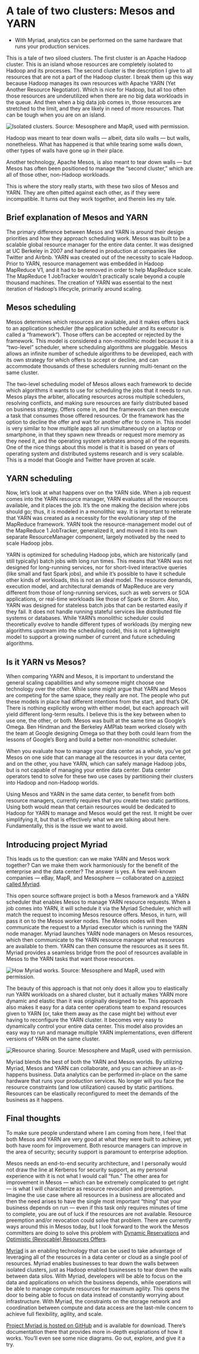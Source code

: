 
# A tale of two clusters: Mesos and YARN

* With Myriad, analytics can be performed on the same hardware that runs your production services.

This is a tale of two siloed clusters. The first cluster is an Apache Hadoop cluster. This is an island whose resources are completely isolated to Hadoop and its processes. The second cluster is the description I give to all resources that are not a part of the Hadoop cluster. I break them up this way because Hadoop manages its own resources with Apache YARN (Yet Another Resource Negotiator). Which is nice for Hadoop, but all too often those resources are underutilized when there are no big data workloads in the queue. And then when a big data job comes in, those resources are stretched to the limit, and they are likely in need of more resources. That can be tough when you are on an island.

![Isolated clusters. Source: Mesosphere and MapR, used with permission.](http://s.radar.oreilly.com/wp-files/2/2015/02/static-partition.jpg)

Hadoop was meant to tear down walls — albeit, data silo walls — but walls, nonetheless. What has happened is that while tearing some walls down, other types of walls have gone up in their place.

Another technology, Apache Mesos, is also meant to tear down walls — but Mesos has often been positioned to manage the “second cluster,” which are all of those other, non-Hadoop workloads.

This is where the story really starts, with these two silos of Mesos and YARN. They are often pitted against each other, as if they were incompatible. It turns out they work together, and therein lies my tale.


## Brief explanation of Mesos and YARN

The primary difference between Mesos and YARN is around their design priorities and how they approach scheduling work. Mesos was built to be a scalable global resource manager for the entire data center. It was designed at UC Berkeley in 2007 and hardened in production at companies like Twitter and Airbnb. YARN was created out of the necessity to scale Hadoop. Prior to YARN, resource management was embedded in Hadoop MapReduce V1, and it had to be removed in order to help MapReduce scale. The MapReduce 1 JobTracker wouldn’t practically scale beyond a couple thousand machines. The creation of YARN was essential to the next iteration of Hadoop’s lifecycle, primarily around scaling.


## Mesos scheduling

Mesos determines which resources are available, and it makes offers back to an application scheduler (the application scheduler and its executor is called a “framework”). Those offers can be accepted or rejected by the framework. This model is considered a non-monolithic model because it is a “two-level” scheduler, where scheduling algorithms are pluggable. Mesos allows an infinite number of schedule algorithms to be developed, each with its own strategy for which offers to accept or decline, and can accommodate thousands of these schedulers running multi-tenant on the same cluster.

The two-level scheduling model of Mesos allows each framework to decide which algorithms it wants to use for scheduling the jobs that it needs to run. Mesos plays the arbiter, allocating resources across multiple schedulers, resolving conflicts, and making sure resources are fairly distributed based on business strategy. Offers come in, and the framework can then execute a task that consumes those offered resources. Or the framework has the option to decline the offer and wait for another offer to come in. This model is very similar to how multiple apps all run simultaneously on a laptop or smartphone, in that they spawn new threads or request more memory as they need it, and the operating system arbitrates among all of the requests. One of the nice things about this model is that it is based on years of operating system and distributed systems research and is very scalable. This is a model that Google and Twitter have proven at scale.


## YARN scheduling

Now, let’s look at what happens over on the YARN side. When a job request comes into the YARN resource manager, YARN evaluates all the resources available, and it places the job. It’s the one making the decision where jobs should go; thus, it is modeled in a monolithic way. It is important to reiterate that YARN was created as a necessity for the evolutionary step of the MapReduce framework. YARN took the resource-management model out of the MapReduce 1 JobTracker, generalized it, and moved it into its own separate ResourceManager component, largely motivated by the need to scale Hadoop jobs.

YARN is optimized for scheduling Hadoop jobs, which are historically (and still typically) batch jobs with long run times. This means that YARN was not designed for long-running services, nor for short-lived interactive queries (like small and fast Spark jobs), and while it’s possible to have it schedule other kinds of workloads, this is not an ideal model. The resource demands, execution model, and architectural demands of MapReduce are very different from those of long-running services, such as web servers or SOA applications, or real-time workloads like those of Spark or Storm. Also, YARN was designed for stateless batch jobs that can be restarted easily if they fail. It does not handle running stateful services like distributed file systems or databases. While YARN’s monolithic scheduler could theoretically evolve to handle different types of workloads (by merging new algorithms upstream into the scheduling code), this is not a lightweight model to support a growing number of current and future scheduling algorithms.


## Is it YARN vs Mesos?

When comparing YARN and Mesos, it is important to understand the general scaling capabilities and why someone might choose one technology over the other. While some might argue that YARN and Mesos are competing for the same space, they really are not. The people who put these models in place had different intentions from the start, and that’s OK. There is nothing explicitly wrong with either model, but each approach will yield different long-term results. I believe this is the key between when to use one, the other, or both. Mesos was built at the same time as Google’s Omega. Ben Hindman and the Berkeley AMPlab team worked closely with the team at Google designing Omega so that they both could learn from the lessons of Google’s Borg and build a better non-monolithic scheduler.

When you evaluate how to manage your data center as a whole, you’ve got Mesos on one side that can manage all the resources in your data center, and on the other, you have YARN, which can safely manage Hadoop jobs, but is not capable of managing your entire data center. Data center operators tend to solve for these two use cases by partitioning their clusters into Hadoop and non-Hadoop worlds.

Using Mesos and YARN in the same data center, to benefit from both resource managers, currently requires that you create two static partitions. Using both would mean that certain resources would be dedicated to Hadoop for YARN to manage and Mesos would get the rest. It might be over simplifying it, but that is effectively what we are talking about here. Fundamentally, this is the issue we want to avoid.


## Introducing project Myriad
This leads us to the question: can we make YARN and Mesos work together? Can we make them work harmoniously for the benefit of the enterprise and the data center? The answer is yes. A few well-known companies — eBay, MapR, and Mesosphere — collaborated on [a project called Myriad](https://github.com/mesos/myriad).

This open source software project is both a Mesos framework and a YARN scheduler that enables Mesos to manage YARN resource requests. When a job comes into YARN, it will schedule it via the Myriad Scheduler, which will match the request to incoming Mesos resource offers. Mesos, in turn, will pass it on to the Mesos worker nodes. The Mesos nodes will then communicate the request to a Myriad executor which is running the YARN node manager. Myriad launches YARN node managers on Mesos resources, which then communicate to the YARN resource manager what resources are available to them. YARN can then consume the resources as it sees fit. Myriad provides a seamless bridge from the pool of resources available in Mesos to the YARN tasks that want those resources.

![How Myriad works. Source: Mesosphere and MapR, used with permission.](http://s.radar.oreilly.com/wp-files/2/2015/02/how-it-works.png)

The beauty of this approach is that not only does it allow you to elastically run YARN workloads on a shared cluster, but it actually makes YARN more dynamic and elastic than it was originally designed to be. This approach also makes it easy for a data center operations team to expand resources given to YARN (or, take them away as the case might be) without ever having to reconfigure the YARN cluster. It becomes very easy to dynamically control your entire data center. This model also provides an easy way to run and manage multiple YARN implementations, even different versions of YARN on the same cluster.

![Resource sharing. Source: Mesosphere and MapR, used with permission.](http://s.radar.oreilly.com/wp-files/2/2015/02/generic-nodes.png)

Myriad blends the best of both the YARN and Mesos worlds. By utilizing Myriad, Mesos and YARN can collaborate, and you can achieve an as-it-happens business. Data analytics can be performed in-place on the same hardware that runs your production services. No longer will you face the resource constraints (and low utilization) caused by static partitions. Resources can be elastically reconfigured to meet the demands of the business as it happens.


## Final thoughts

To make sure people understand where I am coming from here, I feel that both Mesos and YARN are very good at what they were built to achieve, yet both have room for improvement. Both resource managers can improve in the area of security; security support is paramount to enterprise adoption.

Mesos needs an end-to-end security architecture, and I personally would not draw the line at Kerberos for security support, as my personal experience with it is not what I would call “fun.” The other area for improvement in Mesos — which can be extremely complicated to get right — is what I will characterize as resource revocation and preemption. Imagine the use case where all resources in a business are allocated and then the need arises to have the single most important “thing” that your business depends on run — even if this task only requires minutes of time to complete, you are out of luck if the resources are not available. Resource preemption and/or revocation could solve that problem. There are currently ways around this in Mesos today, but I look forward to the work the Mesos committers are doing to solve this problem with [Dynamic Reservations](https://docs.google.com/a/mesosphere.io/document/d/1e3j69pfBgtc8xM00DhcuiMl6ImkEB5na0TzOMyzrg8A/edit#heading=h.9w255nt45ay3) and [Optimistic (Revocable) Resources Offers](https://issues.apache.org/jira/browse/MESOS-1607).

[Myriad](https://github.com/mesos/myriad) is an enabling technology that can be used to take advantage of leveraging all of the resources in a data center or cloud as a single pool of resources. Myriad enables businesses to tear down the walls between isolated clusters, just as Hadoop enabled businesses to tear down the walls between data silos. With Myriad, developers will be able to focus on the data and applications on which the business depends, while operations will be able to manage compute resources for maximum agility. This opens the door to being able to focus on data instead of constantly worrying about infrastructure. With Myriad, the constraints on the storage network and coordination between compute and data access are the last-mile concern to achieve full flexibility, agility, and scale.

[Project Myriad is hosted on GitHub](https://github.com/mesos/myriad) and is available for download. There’s documentation there that provides more in-depth explanations of how it works. You’ll even see some nice diagrams. Go out, explore, and give it a try.




